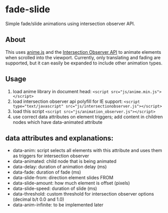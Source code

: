 # fade-slide
Simple fade/slide animations using intersection observer API.

## About
This uses [anime.js](https://animejs.com/) and the [Intersection Observer API](https://developer.mozilla.org/en-US/docs/Web/API/Intersection_Observer_API) to animate elements when scrolled into the viewport. Currently, only translating and fading are supported, but it can easily be expanded to include other animation types.

## Usage
1. load anime library in document head: `<script src="js/anime.min.js"></script>`
2. load intersection observer api polyfill for IE support: `<script type="text/javascript" src="js/intersectionobserver.js"></script>`
3. load this script `<script src="js/animation_observer.js"></script>`
4. use correct data attributes on element triggers; add content in children nodes which have data-animated attribute

##  data attributes and explanations:
* data-anim: script selects all elements with this attribute and uses them as triggers for intersection observer
* data-animated: child node that is being animated
* data-delay: duration of animation delay (ms)
* data-fade: duration of fade (ms)
* data-slide-from: direction element slides FROM
* data-slide-amount: how much element is offset (pixels)
* data-slide-speed: duration of slide (ms)
* data-threshold: custom threshold for intersection observer options (decimal b/t 0.0 and 1.0)
* data-anim-infinite: to be implemented later
